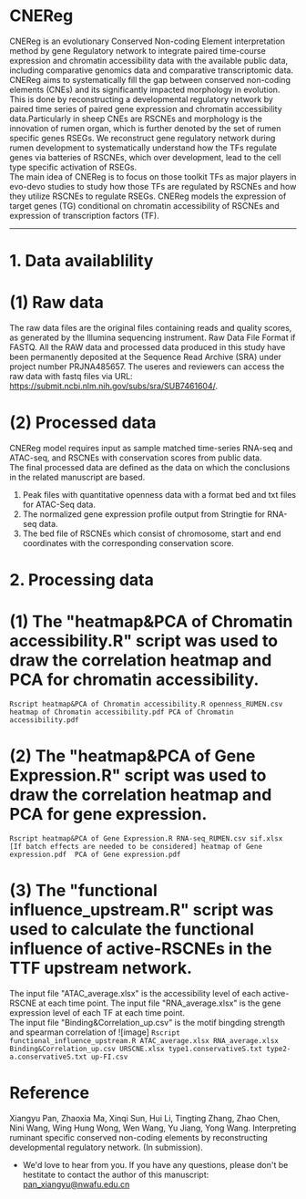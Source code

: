 # CNEReg    
CNEReg is an evolutionary Conserved Non-coding Element interpretation method by gene Regulatory network to integrate paired time-course expression and chromatin accessibility data with the available public data, including comparative genomics data and comparative transcriptomic data. CNEReg aims to systematically fill the gap between conserved non-coding elements (CNEs) and its significantly impacted morphology in evolution. This is done by reconstructing a developmental regulatory network by paired time series of paired gene expression and chromatin accessibility data.Particularly in sheep CNEs are RSCNEs and morphology is the innovation of rumen organ, which is further denoted by the set of rumen specific genes RSEGs. We reconstruct gene regulatory network during rumen development to systematically understand how the TFs regulate genes via batteries of RSCNEs, which over development, lead to the cell type specific activation of RSEGs.    
The main idea of CNEReg is to focus on those toolkit TFs as major players in evo-devo studies to study how those TFs are regulated by RSCNEs and how they utilize RSCNEs to regulate RSEGs. CNEReg models the expression of target genes (TG) conditional on chromatin accessibility of RSCNEs and expression of transcription factors (TF).    

____________________________________      
# 1. Data availablility    
# (1) Raw data    
The raw data files are the original files containing reads and quality scores, as generated by the Illumina sequencing instrument. Raw Data File Format if FASTQ. All the RAW data and processed data produced in this study have been permanently deposited at the Sequence Read Archive (SRA) under project number PRJNA485657. The useres and reviewers can access the raw data with fastq files via URL: <https://submit.ncbi.nlm.nih.gov/subs/sra/SUB7461604/>.  
# (2) Processed data      
CNEReg model requires input as sample matched time-series RNA-seq and ATAC-seq, and RSCNEs with conservation scores from public data.       
The final processed data are defined as the data on which the conclusions in the related manuscript are based.    
  1. Peak files with quantitative openness data with a format bed and txt files for ATAC-Seq data.    
  2. The normalized gene expression profile output from Stringtie for RNA-seq data.   
  3. The bed file of RSCNEs which consist of chromosome, start and end coordinates with the corresponding conservation score.
# 2. Processing data    
   

# (1) The "heatmap&PCA of Chromatin accessibility.R" script was used to draw the correlation heatmap and PCA for chromatin accessibility.
`Rscript heatmap&PCA of Chromatin accessibility.R openness_RUMEN.csv heatmap of Chromatin accessibility.pdf PCA of Chromatin accessibility.pdf`   
# (2) The "heatmap&PCA of Gene Expression.R" script was used to draw the correlation heatmap and PCA for gene expression.   
`Rscript heatmap&PCA of Gene Expression.R RNA-seq_RUMEN.csv sif.xlsx [If batch effects are needed to be considered] heatmap of Gene expression.pdf  PCA of Gene expression.pdf`   
# (3) The "functional influence_upstream.R" script was used to calculate the functional influence of active-RSCNEs in the TTF upstream network.     
The input file "ATAC_average.xlsx" is the accessibility level of each active-RSCNE at each time point.
The input file "RNA_average.xlsx"  is the gene expression level of each TF at each time point.    
The input file "Binding&Correlation_up.csv" is the motif bingding strength and spearman correlation of ![image] 
`Rscript functional_influence_upstream.R ATAC_average.xlsx RNA_average.xlsx Binding&Correlation_up.csv URSCNE.xlsx type1.conservativeS.txt type2-a.conservativeS.txt up-FI.csv`      


  
  
  
  
  
  
#  Reference    
Xiangyu Pan, Zhaoxia Ma, Xinqi Sun, Hui Li, Tingting Zhang, Zhao Chen, Nini Wang, Wing Hung Wong, Wen Wang, Yu Jiang, Yong Wang. Interpreting ruminant specific conserved non-coding elements by reconstructing developmental regulatory network. (In submission).   

* We'd love to hear from you. If you have any questions, please don't be hestitate to contact the author of this manuscript: [pan_xiangyu@nwafu.edu.cn](pan_xiangyu@nwafu.edu.cn)   
